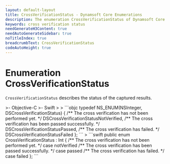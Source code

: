 ```yaml
---
layout: default-layout
title: CrossVerificationStatus - Dynamsoft Core Enumerations
description: The enumeration CrossVerificationStatus of Dynamsoft Core describes the status of the captured results.
keywords: cross verification status
needGenerateH3Content: true
needAutoGenerateSidebar: true
noTitleIndex: true
breadcrumbText: CrossVerificationStatus
codeAutoHeight: true
---
```


# Enumeration CrossVerificationStatus

`CrossVerificationStatus` describes the status of the captured results.

<div class="sample-code-prefix template2"></div>
   >- Objective-C
   >- Swift
   >
>
```objc
typedef NS_ENUM(NSInteger, DSCrossVerificationStatus)
{
    /** The cross verification has not been performed yet. */
    DSCrossVerificationStatusNotVerified,
    /** The cross verification has been passed successfully. */
    DSCrossVerificationStatusPassed,
    /** The cross verification has failed. */
    DSCrossVerificationStatusFailed
};
```
>
```swift
public enum CrossVerificationStatus : Int
{
    /** The cross verification has not been performed yet. */
    case notVerified
    /** The cross verification has been passed successfully. */
    case passed
    /** The cross verification has failed. */
    case failed
};
```
